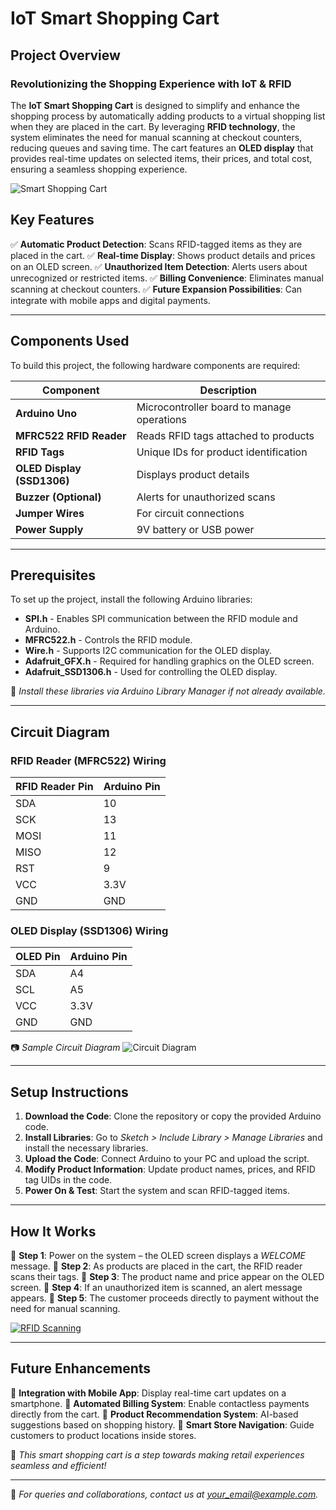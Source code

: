 # IoT Smart Shopping Cart

## Project Overview
### **Revolutionizing the Shopping Experience with IoT & RFID**
The **IoT Smart Shopping Cart** is designed to simplify and enhance the shopping process by automatically adding products to a virtual shopping list when they are placed in the cart. By leveraging **RFID technology**, the system eliminates the need for manual scanning at checkout counters, reducing queues and saving time. The cart features an **OLED display** that provides real-time updates on selected items, their prices, and total cost, ensuring a seamless shopping experience.

![Smart Shopping Cart](https://example.com/smart_cart_image.jpg)

## **Key Features**
✅ **Automatic Product Detection**: Scans RFID-tagged items as they are placed in the cart.
✅ **Real-time Display**: Shows product details and prices on an OLED screen.
✅ **Unauthorized Item Detection**: Alerts users about unrecognized or restricted items.
✅ **Billing Convenience**: Eliminates manual scanning at checkout counters.
✅ **Future Expansion Possibilities**: Can integrate with mobile apps and digital payments.

---
## **Components Used**
To build this project, the following hardware components are required:

| Component                 | Description |
|---------------------------|-------------|
| **Arduino Uno**           | Microcontroller board to manage operations |
| **MFRC522 RFID Reader**   | Reads RFID tags attached to products |
| **RFID Tags**             | Unique IDs for product identification |
| **OLED Display (SSD1306)**| Displays product details |
| **Buzzer (Optional)**     | Alerts for unauthorized scans |
| **Jumper Wires**          | For circuit connections |
| **Power Supply**          | 9V battery or USB power |

---
## **Prerequisites**
To set up the project, install the following Arduino libraries:
- **SPI.h** - Enables SPI communication between the RFID module and Arduino.
- **MFRC522.h** - Controls the RFID module.
- **Wire.h** - Supports I2C communication for the OLED display.
- **Adafruit_GFX.h** - Required for handling graphics on the OLED screen.
- **Adafruit_SSD1306.h** - Used for controlling the OLED display.

📌 *Install these libraries via Arduino Library Manager if not already available.*

---
## **Circuit Diagram**
### **RFID Reader (MFRC522) Wiring**
| RFID Reader Pin | Arduino Pin |
|----------------|-------------|
| SDA           | 10 |
| SCK           | 13 |
| MOSI          | 11 |
| MISO          | 12 |
| RST           | 9 |
| VCC           | 3.3V |
| GND           | GND |

### **OLED Display (SSD1306) Wiring**
| OLED Pin | Arduino Pin |
|----------|-------------|
| SDA      | A4 |
| SCL      | A5 |
| VCC      | 3.3V |
| GND      | GND |

📷 *Sample Circuit Diagram*
![Circuit Diagram](https://example.com/circuit_diagram.jpg)

---
## **Setup Instructions**
1. **Download the Code**: Clone the repository or copy the provided Arduino code.
2. **Install Libraries**: Go to *Sketch > Include Library > Manage Libraries* and install the necessary libraries.
3. **Upload the Code**: Connect Arduino to your PC and upload the script.
4. **Modify Product Information**: Update product names, prices, and RFID tag UIDs in the code.
5. **Power On & Test**: Start the system and scan RFID-tagged items.

---
## **How It Works**
🛒 **Step 1**: Power on the system – the OLED screen displays a *WELCOME* message.
🛒 **Step 2**: As products are placed in the cart, the RFID reader scans their tags.
🛒 **Step 3**: The product name and price appear on the OLED screen.
🛒 **Step 4**: If an unauthorized item is scanned, an alert message appears.
🛒 **Step 5**: The customer proceeds directly to payment without the need for manual scanning.

[![RFID Scanning](C:\Users\prakh\Downloads)](https://youtube.com/shorts/f4-58iY2YhM)

---
## **Future Enhancements**
🔹 **Integration with Mobile App**: Display real-time cart updates on a smartphone.
🔹 **Automated Billing System**: Enable contactless payments directly from the cart.
🔹 **Product Recommendation System**: AI-based suggestions based on shopping history.
🔹 **Smart Store Navigation**: Guide customers to product locations inside stores.

🚀 *This smart shopping cart is a step towards making retail experiences seamless and efficient!*

---
📩 *For queries and collaborations, contact us at [your_email@example.com](therockstarop9956@gmail.com).*
